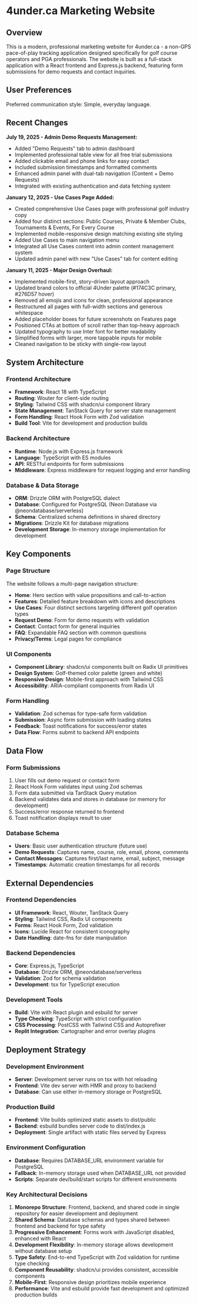 # 4under.ca Marketing Website

## Overview

This is a modern, professional marketing website for 4under.ca - a non-GPS pace-of-play tracking application designed specifically for golf course operators and PGA professionals. The website is built as a full-stack application with a React frontend and Express.js backend, featuring form submissions for demo requests and contact inquiries.

## User Preferences

Preferred communication style: Simple, everyday language.

## Recent Changes

**July 19, 2025 - Admin Demo Requests Management:**
- Added "Demo Requests" tab to admin dashboard
- Implemented professional table view for all free trial submissions
- Added clickable email and phone links for easy contact
- Included submission timestamps and formatted comments
- Enhanced admin panel with dual-tab navigation (Content + Demo Requests)
- Integrated with existing authentication and data fetching system

**January 12, 2025 - Use Cases Page Added:**
- Created comprehensive Use Cases page with professional golf industry copy
- Added four distinct sections: Public Courses, Private & Member Clubs, Tournaments & Events, For Every Course
- Implemented mobile-responsive design matching existing site styling
- Added Use Cases to main navigation menu
- Integrated all Use Cases content into admin content management system
- Updated admin panel with new "Use Cases" tab for content editing

**January 11, 2025 - Major Design Overhaul:**
- Implemented mobile-first, story-driven layout approach
- Updated brand colors to official 4Under palette (#174C3C primary, #276D57 hover)
- Removed all emojis and icons for clean, professional appearance
- Restructured all pages with full-width sections and generous whitespace
- Added placeholder boxes for future screenshots on Features page
- Positioned CTAs at bottom of scroll rather than top-heavy approach
- Updated typography to use Inter font for better readability
- Simplified forms with larger, more tappable inputs for mobile
- Cleaned navigation to be sticky with single-row layout

## System Architecture

### Frontend Architecture
- **Framework**: React 18 with TypeScript
- **Routing**: Wouter for client-side routing
- **Styling**: Tailwind CSS with shadcn/ui component library
- **State Management**: TanStack Query for server state management
- **Form Handling**: React Hook Form with Zod validation
- **Build Tool**: Vite for development and production builds

### Backend Architecture
- **Runtime**: Node.js with Express.js framework
- **Language**: TypeScript with ES modules
- **API**: RESTful endpoints for form submissions
- **Middleware**: Express middleware for request logging and error handling

### Database & Data Storage
- **ORM**: Drizzle ORM with PostgreSQL dialect
- **Database**: Configured for PostgreSQL (Neon Database via @neondatabase/serverless)
- **Schema**: Centralized schema definitions in shared directory
- **Migrations**: Drizzle Kit for database migrations
- **Development Storage**: In-memory storage implementation for development

## Key Components

### Page Structure
The website follows a multi-page navigation structure:
- **Home**: Hero section with value propositions and call-to-action
- **Features**: Detailed feature breakdown with icons and descriptions
- **Use Cases**: Four distinct sections targeting different golf operation types
- **Request Demo**: Form for demo requests with validation
- **Contact**: Contact form for general inquiries
- **FAQ**: Expandable FAQ section with common questions
- **Privacy/Terms**: Legal pages for compliance

### UI Components
- **Component Library**: shadcn/ui components built on Radix UI primitives
- **Design System**: Golf-themed color palette (green and white)
- **Responsive Design**: Mobile-first approach with Tailwind CSS
- **Accessibility**: ARIA-compliant components from Radix UI

### Form Handling
- **Validation**: Zod schemas for type-safe form validation
- **Submission**: Async form submission with loading states
- **Feedback**: Toast notifications for success/error states
- **Data Flow**: Forms submit to backend API endpoints

## Data Flow

### Form Submissions
1. User fills out demo request or contact form
2. React Hook Form validates input using Zod schemas
3. Form data submitted via TanStack Query mutation
4. Backend validates data and stores in database (or memory for development)
5. Success/error response returned to frontend
6. Toast notification displays result to user

### Database Schema
- **Users**: Basic user authentication structure (future use)
- **Demo Requests**: Captures name, course, role, email, phone, comments
- **Contact Messages**: Captures first/last name, email, subject, message
- **Timestamps**: Automatic creation timestamps for all records

## External Dependencies

### Frontend Dependencies
- **UI Framework**: React, Wouter, TanStack Query
- **Styling**: Tailwind CSS, Radix UI components
- **Forms**: React Hook Form, Zod validation
- **Icons**: Lucide React for consistent iconography
- **Date Handling**: date-fns for date manipulation

### Backend Dependencies
- **Core**: Express.js, TypeScript
- **Database**: Drizzle ORM, @neondatabase/serverless
- **Validation**: Zod for schema validation
- **Development**: tsx for TypeScript execution

### Development Tools
- **Build**: Vite with React plugin and esbuild for server
- **Type Checking**: TypeScript with strict configuration
- **CSS Processing**: PostCSS with Tailwind CSS and Autoprefixer
- **Replit Integration**: Cartographer and error overlay plugins

## Deployment Strategy

### Development Environment
- **Server**: Development server runs on tsx with hot reloading
- **Frontend**: Vite dev server with HMR and proxy to backend
- **Database**: Can use either in-memory storage or PostgreSQL

### Production Build
- **Frontend**: Vite builds optimized static assets to dist/public
- **Backend**: esbuild bundles server code to dist/index.js
- **Deployment**: Single artifact with static files served by Express

### Environment Configuration
- **Database**: Requires DATABASE_URL environment variable for PostgreSQL
- **Fallback**: In-memory storage used when DATABASE_URL not provided
- **Scripts**: Separate dev/build/start scripts for different environments

### Key Architectural Decisions

1. **Monorepo Structure**: Frontend, backend, and shared code in single repository for easier development and deployment
2. **Shared Schema**: Database schemas and types shared between frontend and backend for type safety
3. **Progressive Enhancement**: Forms work with JavaScript disabled, enhanced with React
4. **Development Flexibility**: In-memory storage allows development without database setup
5. **Type Safety**: End-to-end TypeScript with Zod validation for runtime type checking
6. **Component Reusability**: shadcn/ui provides consistent, accessible components
7. **Mobile-First**: Responsive design prioritizes mobile experience
8. **Performance**: Vite and esbuild provide fast development and optimized production builds